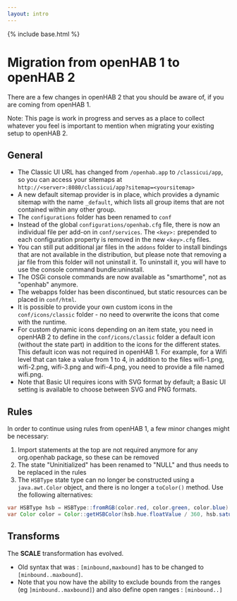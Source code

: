 ```yaml
---
layout: intro
---
```


{% include base.html %}

# Migration from openHAB 1 to openHAB 2

There are a few changes in openHAB 2 that you should be aware of, if you are coming from openHAB 1.

Note: This page is work in progress and serves as a place to collect whatever you feel is important to mention when migrating your existing setup to openHAB 2.

## General

- The Classic UI URL has changed from `/openhab.app` to `/classicui/app`, so you can access your sitemaps at `http://<server>:8080/classicui/app?sitemap=<yoursitemap>`
- A new default sitemap provider is in place, which provides a dynamic sitemap with the name `_default`, which lists all group items that are not contained within any other group.
- The `configurations` folder has been renamed to `conf`
- Instead of the global `configurations/openhab.cfg` file, there is now an individual file per add-on in `conf/services`.  The `<key>:` prepended to each configuration property is removed in the new `<key>.cfg` files.
- You can still put additional jar files in the `addons` folder to install bindings that are not available in the distribution, but please note that removing a jar file from this folder will not uninstall it. To uninstall it, you will have to use the console command bundle:uninstall.
- The OSGi console commands are now available as "smarthome", not as "openhab" anymore.
- The webapps folder has been discontinued, but static resources can be placed in `conf/html`.
- It is possible to provide your own custom icons in the `conf/icons/classic` folder - no need to overwrite the icons that come with the runtime.
- For custom dynamic icons depending on an item state, you need in openHAB 2 to define in the `conf/icons/classic` folder a default icon (without the state part) in addition to the icons for the different states. This default icon was not required in openHAB 1. For example, for a Wifi level that can take a value from 1 to 4, in addition to the files wifi-1.png, wifi-2.png, wifi-3.png and wifi-4.png, you need to provide a file named wifi.png.
- Note that Basic UI requires icons with SVG format by default; a Basic UI setting is available to choose between SVG and PNG formats.

## Rules

In order to continue using rules from openHAB 1, a few minor changes might be necessary:

1. Import statements at the top are not required anymore for any org.openhab package, so these can be removed
1. The state "Uninitialized" has been renamed to "NULL" and thus needs to be replaced in the rules
1. The `HSBType` state type can no longer be constructed using a `java.awt.Color` object, and there is no longer a `toColor()` method.  Use the following alternatives:

```java
var HSBType hsb = HSBType::fromRGB(color.red, color.green, color.blue)
var Color color = Color::getHSBColor(hsb.hue.floatValue / 360, hsb.saturation.floatValue / 100, hsb.brightness.floatValue / 100)
```

## Transforms

The **SCALE** transformation has evolved. 
- Old syntax that was : `[minbound,maxbound]` has to be changed to `[minbound..maxbound]`. 
- Note that you now have the ability to exclude bounds from the ranges (eg `]minbound..maxbound]`) and also define open ranges : `[minbound..]`

